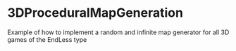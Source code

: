 # 3DProceduralMapGeneration
Example of how to implement a random and infinite map generator for all 3D games of the EndLess type
